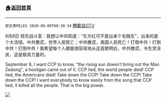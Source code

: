 ﻿###  [:house:返回首頁](https://github.com/ourhimalayas/txt)
---

`郭文贵MILES 2020-09-09T09:38:34` [轉載自GTV](https://gtv.org/web/#/UserInfo/5e596957357cc612d35a8044)

9月8日 班农战斗室：我想让中共知道：“东方红可不是出来个毛贼东”，出来的是个大流氓。中共撒谎，世界人民死亡；中共撒谎，美国人民死亡！打倒中共！打倒中共！打倒中共！我希望每个人都能很容易地从这首歌明白，中共撒谎，令生灵涂炭，这是极具力量的。

September 8, I want CCP to know, "the rising sun doesn’t bring out the Mao Zedong", a hooligan came out of it. CCP lied, the world people died! CCP lied, the Americans died! Take down the CCP! Take down the CCP! Take down the CCP! I want everybody to know easily from the song that CCP lied, it killed all the people. That is the big power.

[![](https://filegroup.gtv.org/cdn-cgi/image/width=600/https://filegroup.gtv.org/group3/default/20200909/09/38/0/045a628fe516ef91a47a83c18fe5c822)](https://filegroup.gtv.org/group3/default/20200909/09/38/0/1e41a863905c47f90ad570aaa88bf11b.MOV)